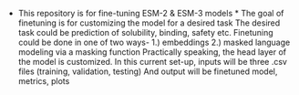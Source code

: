 * This repository is for fine-tuning ESM-2 & ESM-3 models *
The goal of finetuning is for customizing the model for a desired task 
The desired task could be prediction of solubility, binding, safety etc.
Finetuning could be done in one of two ways-
1.) embeddings
2.) masked language modeling via a masking function
Practically speaking, the head layer of the model is customized.
In this current set-up, inputs will be three .csv files (training, validation, testing)
And output will be finetuned model, metrics, plots